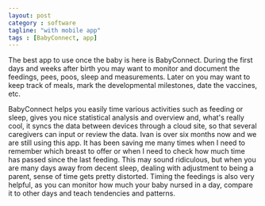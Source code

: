 ```yaml
---
layout: post
category : software
tagline: "with mobile app"
tags : [BabyConnect, app]
---
```


The best app to use once the baby is here is BabyConnect.
During the first days and weeks after birth you may want to monitor and document the feedings, pees, poos, sleep and measurements. Later on you may want to keep track of meals, mark the developmental milestones, date the vaccines, etc.

BabyConnect helps you easily time various activities such as feeding or sleep, gives you nice statistical analysis and overview and, what's really cool, it syncs the data between devices through a cloud site, so that several caregivers can input or review the data. Ivan is over six months now and we are still using this app. It has been saving me many times when I need to remember which breast to offer or when I need to check how much time has passed since the last feeding. This may sound ridiculous, but when you are many days away from decent sleep, dealing with adjustment to being a parent, sense of time gets pretty distorted. Timing the feedings is also very helpful, as you can monitor how much your baby nursed in a day, compare it to other days and teach tendencies and patterns.
